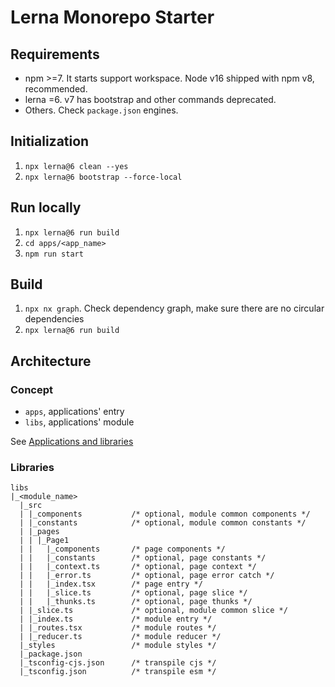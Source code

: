 # Lerna Monorepo Starter

## Requirements

- npm >=7. It starts support workspace. Node v16 shipped with npm v8, recommended.
- lerna =6. v7 has bootstrap and other commands deprecated.
- Others. Check `package.json` engines.

## Initialization

1. `npx lerna@6 clean --yes`
2. `npx lerna@6 bootstrap --force-local`

## Run locally

1. `npx lerna@6 run build`
2. `cd apps/<app_name>`
3. `npm run start`

## Build

1. `npx nx graph`. Check dependency graph, make sure there are no circular dependencies
2. `npx lerna@6 run build`

## Architecture

### Concept

- `apps`, applications' entry
- `libs`, applications' module

See [Applications and libraries](https://nx.dev/more-concepts/applications-and-libraries)

### Libraries

```
libs
|_<module_name>
  |_src
  | |_components           /* optional, module common components */
  | |_constants            /* optional, module common constants */
  | |_pages
  | | |_Page1
  | |   |_components       /* page components */
  | |   |_constants        /* optional, page constants */
  | |   |_context.ts       /* optional, page context */
  | |   |_error.ts         /* optional, page error catch */
  | |   |_index.tsx        /* page entry */
  | |   |_slice.ts         /* optional, page slice */
  | |   |_thunks.ts        /* optional, page thunks */
  | |_slice.ts             /* optional, module common slice */
  | |_index.ts             /* module entry */
  | |_routes.tsx           /* module routes */
  | |_reducer.ts           /* module reducer */
  |_styles                 /* module styles */
  |_package.json
  |_tsconfig-cjs.json      /* transpile cjs */
  |_tsconfig.json          /* transpile esm */
```
